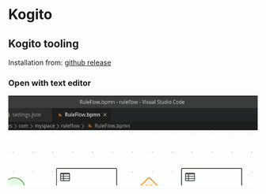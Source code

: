 Kogito
=========================================================

Kogito tooling
---------------------------------------------------------

Installation from: [github release](https://github.com/kiegroup/kogito-tooling/releases)

### Open with text editor

![reopen](imgs/reopen.gif)